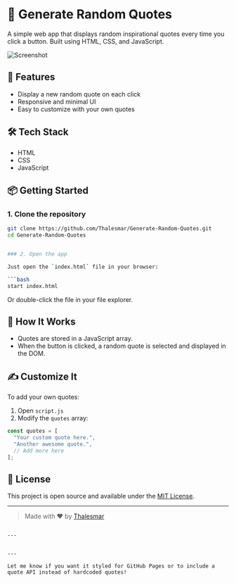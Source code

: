 # 🎲 Generate Random Quotes

A simple web app that displays random inspirational quotes every time you click a button. Built using HTML, CSS, and JavaScript.

![Screenshot](screenshot.png) <!-- Optional: Replace with actual image path -->

## 🚀 Features

- Display a new random quote on each click
- Responsive and minimal UI
- Easy to customize with your own quotes

## 🛠️ Tech Stack

- HTML
- CSS
- JavaScript

## 📦 Getting Started

### 1. Clone the repository

```bash
git clone https://github.com/Thalesmar/Generate-Random-Quotes.git
cd Generate-Random-Quotes


### 2. Open the app

Just open the `index.html` file in your browser:

```bash
start index.html
```

Or double-click the file in your file explorer.

## 🧠 How It Works

* Quotes are stored in a JavaScript array.
* When the button is clicked, a random quote is selected and displayed in the DOM.

## ✍️ Customize It

To add your own quotes:

1. Open `script.js`
2. Modify the `quotes` array:

```js
const quotes = [
  "Your custom quote here.",
  "Another awesome quote.",
  // Add more here
];
```

## 📄 License

This project is open source and available under the [MIT License](LICENSE).

---

> Made with ❤️ by [Thalesmar](https://github.com/Thalesmar)

```

---


---

Let me know if you want it styled for GitHub Pages or to include a quote API instead of hardcoded quotes!
```
